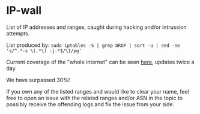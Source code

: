 # IP-wall
List of IP addresses and ranges, caught during hacking and/or intrussion attempts.

List produced by: `sudo iptables -S | grep DROP | sort -u | sed -ne 's/^.*-s \(.*\) -j.*$/\1/pg'`

Current coverage of the "whole internet" can be seen [here](http://commi.ddns.info/ISec), updates twice a day.

We have surpassed 30%!

If you own any of the listed ranges and would like to clear your name, feel free to open an issue with the related ranges and/or ASN in the topic to possibly receive the offending logs and fix the issue from your side.
